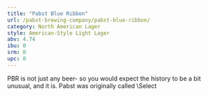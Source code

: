 ```yaml
---
title: "Pabst Blue Ribbon"
url: /pabst-brewing-company/pabst-blue-ribbon/
category: North American Lager
style: American-Style Light Lager
abv: 4.74
ibu: 0
srm: 0
upc: 0
---
```

PBR is not just any beer- so you would expect the history to be a bit unusual, and it is. Pabst was originally called \Select
